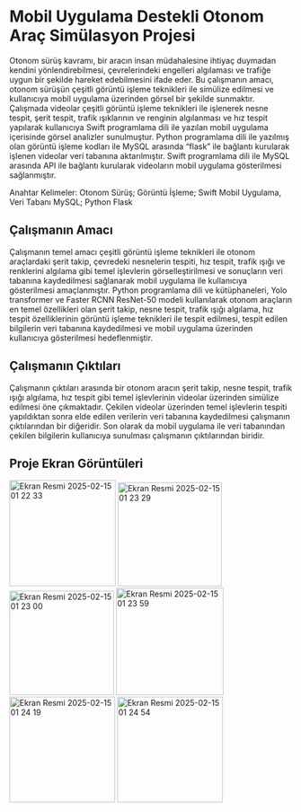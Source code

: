 # Mobil Uygulama Destekli Otonom Araç Simülasyon Projesi 

Otonom sürüş kavramı, bir aracın insan müdahalesine ihtiyaç duymadan kendini
yönlendirebilmesi, çevrelerindeki engelleri algılaması ve trafiğe uygun bir şekilde hareket
edebilmesini ifade eder. Bu çalışmanın amacı, otonom sürüşün çeşitli görüntü işleme teknikleri
ile simülize edilmesi ve kullanıcıya mobil uygulama üzerinden görsel bir şekilde sunmaktır.
Çalışmada videolar çeşitli görüntü işleme teknikleri ile işlenerek nesne tespit, şerit tespit, trafik
ışıklarının ve renginin algılanması ve hız tespit yapılarak kullanıcıya Swift programlama dili ile
yazılan mobil uygulama içerisinde görsel analizler sunulmuştur. Python programlama dili ile
yazılmış olan görüntü işleme kodları ile MySQL arasında “flask” ile bağlantı kurularak işlenen
videolar veri tabanına aktarılmıştır. Swift programlama dili ile MySQL arasında API ile bağlantı
kurularak videoların mobil uygulama gösterilmesi sağlanmıştır. <br>

Anahtar Kelimeler: Otonom Sürüş; Görüntü İşleme; Swift Mobil Uygulama, Veri Tabanı MySQL;
Python Flask <br>

## Çalışmanın Amacı 

Çalışmanın temel amacı çeşitli görüntü işleme teknikleri ile otonom araçlardaki şerit takip,
çevredeki nesnelerin tespiti, hız tespit, trafik ışığı ve renklerini algılama gibi temel işlevlerin
görselleştirilmesi ve sonuçların veri tabanına kaydedilmesi sağlanarak mobil uygulama ile
kullanıcıya gösterilmesi amaçlanmıştır. Python programlama dili ve kütüphaneleri, Yolo
transformer ve Faster RCNN ResNet-50 modeli kullanılarak otonom araçların en temel
özellikleri olan şerit takip, nesne tespit, trafik ışığı algılama, hız tespit özelliklerinin görüntü
işleme teknikleri ile tespit edilmesi, tespit edilen bilgilerin veri tabanına kaydedilmesi ve mobil
uygulama üzerinden kullanıcıya gösterilmesi hedeflenmiştir. 

## Çalışmanın Çıktıları 
Çalışmanın çıktıları arasında bir otonom aracın şerit takip, nesne tespit, trafik ışığı algılama,
hız tespit gibi temel işlevlerinin videolar üzerinden simülize edilmesi öne çıkmaktadır. Çekilen
videolar üzerinden temel işlevlerin tespiti yapıldıktan sonra elde edilen verilerin veri tabanına
kaydedilmesi çalışmanın çıktılarından bir diğeridir. Son olarak da mobil uygulama ile veri
tabanından çekilen bilgilerin kullanıcıya sunulması çalışmanın çıktılarından biridir.  

## Proje Ekran Görüntüleri 

<img width="189" alt="Ekran Resmi 2025-02-15 01 22 33" src="https://github.com/user-attachments/assets/a4dc79d2-2a12-4a78-aa93-4aa74c77792e" /> 
<img width="185" alt="Ekran Resmi 2025-02-15 01 23 29" src="https://github.com/user-attachments/assets/488c3a3f-40ea-47c2-b177-000b00516b45" />
<img width="186" alt="Ekran Resmi 2025-02-15 01 23 00" src="https://github.com/user-attachments/assets/59c9d6f2-27a9-4e0a-97e9-18ea3b2ea73c" />  
<img width="191" alt="Ekran Resmi 2025-02-15 01 23 59" src="https://github.com/user-attachments/assets/d33fe5c1-9108-4317-b082-f195674661af" /> 
<img width="188" alt="Ekran Resmi 2025-02-15 01 24 19" src="https://github.com/user-attachments/assets/41fc559f-fea7-4c20-b674-1a73255f3803" />
<img width="188" alt="Ekran Resmi 2025-02-15 01 24 54" src="https://github.com/user-attachments/assets/7968a6ee-9253-4039-9232-177f96270646" />


